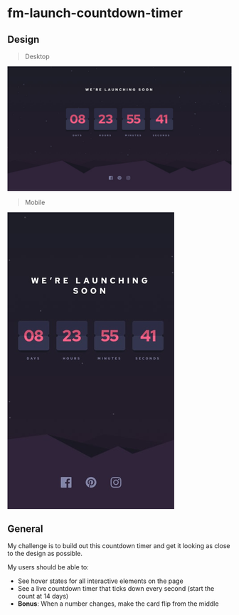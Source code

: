 # fm-launch-countdown-timer

## Design

> Desktop

![Desktop Design](./design/desktop-design.jpg)

> Mobile

![Mobile Design](./design/mobile-design.jpg)

## General

My challenge is to build out this countdown timer and get it looking as close to the design as possible.

My users should be able to:

- See hover states for all interactive elements on the page
- See a live countdown timer that ticks down every second (start the count at 14 days)
- **Bonus**: When a number changes, make the card flip from the middle